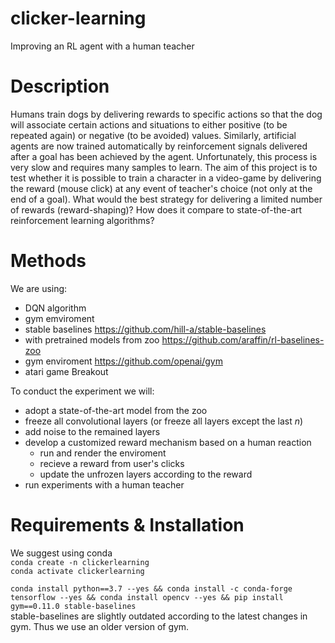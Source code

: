 # clicker-learning
Improving an RL agent with a human teacher 
# Description

Humans train dogs by delivering rewards to specific actions so that the dog will associate certain actions and situations to either positive (to be repeated again) or negative (to be avoided) values. Similarly, artificial agents are now trained automatically by reinforcement signals delivered after a goal has been achieved by the agent. Unfortunately, this process is very slow and requires many samples to learn. The aim of this project is to test whether it is possible to train a character in a video-game by delivering the reward (mouse click) at any event of teacher's choice (not only at the end of a goal). What would the best strategy for delivering a limited number of rewards (reward-shaping)? How does it compare to state-of-the-art reinforcement learning algorithms?

# Methods
We are using:
* DQN algorithm
* gym emviroment
* stable baselines https://github.com/hill-a/stable-baselines
* with pretrained models from zoo https://github.com/araffin/rl-baselines-zoo
* gym enviroment https://github.com/openai/gym
* atari game Breakout

To conduct the experiment we will:
* adopt a state-of-the-art model from the zoo
* freeze all convolutional layers (or freeze all layers except the last $n$)
* add noise to the remained layers
* develop a customized reward mechanism based on a human reaction
  + run and render the enviroment
  + recieve a reward from user's clicks
  + update the unfrozen layers according to the reward
* run experiments with a human teacher

# Requirements & Installation
We suggest using conda  
```conda create -n clickerlearning```  
```conda activate clickerlearning```  

```conda install python==3.7 --yes && conda install -c conda-forge tensorflow --yes && conda install opencv --yes && pip install gym==0.11.0 stable-baselines```  
stable-baselines are slightly outdated according to the latest changes in gym. Thus we use an older version of gym.
